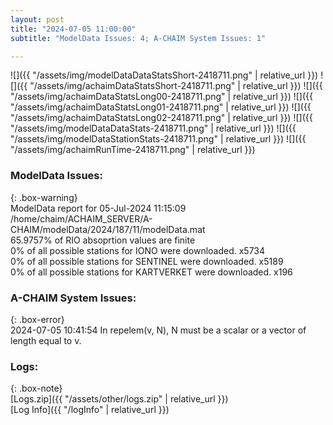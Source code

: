 ```yaml
---
layout: post
title: "2024-07-05 11:00:00"
subtitle: "ModelData Issues: 4; A-CHAIM System Issues: 1"

---
```


![]({{ "/assets/img/modelDataDataStatsShort-2418711.png" | relative_url }})
![]({{ "/assets/img/achaimDataStatsShort-2418711.png" | relative_url }})
![]({{ "/assets/img/achaimDataStatsLong00-2418711.png" | relative_url }})
![]({{ "/assets/img/achaimDataStatsLong01-2418711.png" | relative_url }})
![]({{ "/assets/img/achaimDataStatsLong02-2418711.png" | relative_url }})
![]({{ "/assets/img/modelDataDataStats-2418711.png" | relative_url }})
![]({{ "/assets/img/modelDataStationStats-2418711.png" | relative_url }})
![]({{ "/assets/img/achaimRunTime-2418711.png" | relative_url }})


### ModelData Issues:  
  
{: .box-warning}  
 ModelData report for 05-Jul-2024 11:15:09   
 /home/chaim/ACHAIM_SERVER/A-CHAIM/modelData/2024/187/11/modelData.mat   
 65.9757% of RIO absoprtion values are finite   
 0% of all possible stations for IONO were downloaded. x5734   
 0% of all possible stations for SENTINEL were downloaded. x5189   
 0% of all possible stations for KARTVERKET were downloaded. x196   
  
### A-CHAIM System Issues:  
  
{: .box-error}  
2024-07-05 10:41:54 In repelem(v, N), N must be a scalar or a vector of length equal to v.  

### Logs:  
  
{: .box-note}  
[Logs.zip]({{ "/assets/other/logs.zip" | relative_url }})  
[Log Info]({{ "/logInfo" | relative_url }})  
